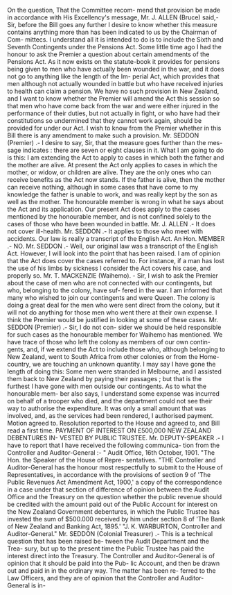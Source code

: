 On the question, That the Committee recom- mend that provision be made in accordance with His Excellency's message, Mr. J. ALLEN (Bruce) said,-Sir, before the Bill goes any further I desire to know whether this measure contains anything more than has been indicated to us by the Chairman of Com- mittecs. I understand all it is intended to do is to include the Sixth and Seventh Contingents under the Pensions Act. Some little time ago I had the honour to ask the Premier a question about certain amendments of the Pensions Act. As it now exists on the statute-book it provides for pensions being given to men who have actually been wounded in the war, and it does not go to anything like the length of the Im- perial Act, which provides that men although not actually wounded in battle but who have received injuries to health can claim a pension. We have no such provision in New Zealand, and I want to know whether the Premier will amend the Act this session so that men who have come back from the war and were either injured in the performance of their duties, but not actually in fight, or who have had their constitutions so undermined that they cannot work again, should be provided for under our Act. I wish to know from the Premier whether in this Bill there is any amendment to make such a provision. Mr. SEDDON (Premier) .- I desire to say, Sir, that the measure goes further than the mes- sage indicates : there are seven or eight clauses in it. What I am going to do is this: I am extending the Act to apply to cases in which both the father and the mother are alive. At present the Act only applies to cases in which the mother, or widow, or children are alive. They are the only ones who can receive benefits as the Act now stands. If the father is alive, then the mother can receive nothing, although in some cases that have come to my knowledge the father is unable to work, and was really kept by the son as well as the mother. The honourable member is wrong in what he says about the Act and its application. Our present Act does apply to the cases mentioned by the honourable member, and is not confined solely to the cases of those who have been wounded in battle. Mr. J. ALLEN .- It does not cover ill-health. Mr. SEDDON .- It applies to those who meet with accidents. Our law is really a transcript of the English Act. An Hon. MEMBER .- NO. Mr. SEDDON .- Well, our original law was a transcript of the English Act. However, I will look into the point that has been raised. I am of opinion that the Act does cover the cases referred to. For instance, if a man has lost the use of his limbs by sickness I consider the Act covers his case, and properly so. Mr. T. MACKENZIE (Waihemo). - Sir, I wish to ask the Premier about the case of men who are not connected with our contingents, but who, belonging to the colony, have suf- fered in the war. I am informed that many who wished to join our contingents and were Queen. The colony is doing a great deal for the men who were sent direct from the colony, but it will not do anything for those men who went there at their own expense. I think the Premier would be justified in looking at some of these cases. Mr. SEDDON (Premier) .- Sir, I do not con- sider we should be held responsible for such cases as the honourable member for Waihemo has mentioned. We have trace of those who left the colony as members of our own contin- gents, and, if we extend the Act to include those who, although belonging to New Zealand, went to South Africa from other colonies or from the Home-country, we are touching an unknown quantity. I may say I have gone the length of doing this: Some men were stranded in Melbourne, and I assisted them back to New Zealand by paying their passages ; but that is the furthest I have gone with men outside our contingents. As to what the honourable mem- ber also says, I understand some expense was incurred on behalf of a trooper who died, and the department could not see their way to authorise the expenditure. It was only a small amount that was involved, and, as the services had been rendered, I authorised payment. Motion agreed to. Resolution reported to the House and agreed to, and Bill read a first time. PAYMENT OF INTEREST ON £500,000 NEW ZEALAND DEBENTURES IN- VESTED BY PUBLIC TRUSTEE. Mr. DEPUTY-SPEAKER .- I have to report that I have received the following communica- tion from the Controller and Auditor-General :- " Audit Office, 16th October, 1901. "The Hon. the Speaker of the House of Repre- sentatives. "THE Controller and Auditor-General has the honour most respectfully to submit to the House of Representatives, in accordance with the provisions of section 9 of 'The Public Revenues Act Amendment Act, 1900,' a copy of the correspondence in a case under that section of difference of opinion between the Audit Office and the Treasury on the question whether the public revenue should be credited with the amount paid out of the Public Account for interest on the New Zealand Government debentures, in which the Public Trustee has invested the sum of $500.000 received by him under section 8 of 'The Bank of New Zealand and Banking Act, 1895.' "J. K. WARBURTON, Controller and Auditor-General." Mr. SEDDON (Colonial Treasurer) .- This is a technical question that has been raised be- tween the Audit Department and the Trea- sury, but up to the present time the Public Trustee has paid the interest direct into the Treasury. The Controller and Auditor-General is of opinion that it should be paid into the Pub- lic Account, and then be drawn out and paid in in the ordinary way. The matter has been re- ferred to the Law Officers, and they are of opinion that the Controller and Auditor-General is in- 